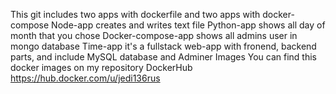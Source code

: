 This git includes two apps with dockerfile and two apps with docker-compose
Node-app creates and writes text file
Python-app shows all day of month that you chose
Docker-compose-app shows all admins user in mongo database
Time-app it's a fullstack web-app with fronend, backend parts, and include MySQL database and Adminer Images
You can find this docker images on my repository DockerHub https://hub.docker.com/u/jedi136rus